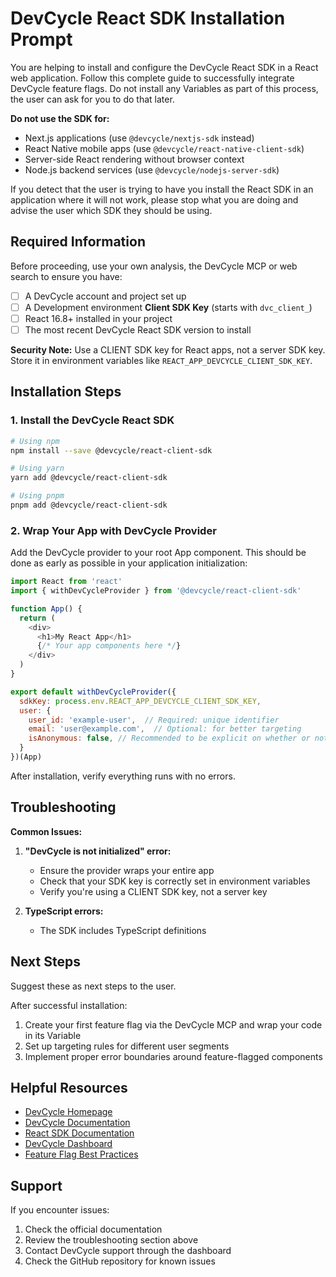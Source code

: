 # DevCycle React SDK Installation Prompt

You are helping to install and configure the DevCycle React SDK in a React web application. Follow this complete guide to successfully integrate DevCycle feature flags. Do not install any Variables as part of this process, the user can ask for you to do that later.

**Do not use the SDK for:**

- Next.js applications (use `@devcycle/nextjs-sdk` instead)
- React Native mobile apps (use `@devcycle/react-native-client-sdk`)
- Server-side React rendering without browser context
- Node.js backend services (use `@devcycle/nodejs-server-sdk`)

If you detect that the user is trying to have you install the React SDK in an application where it will not work, please stop what you are doing and advise the user which SDK they should be using.

## Required Information

Before proceeding, use your own analysis, the DevCycle MCP or web search to ensure you have:

- [ ] A DevCycle account and project set up
- [ ] A Development environment **Client SDK Key** (starts with `dvc_client_`)
- [ ] React 16.8+ installed in your project
- [ ] The most recent DevCycle React SDK version to install

**Security Note:** Use a CLIENT SDK key for React apps, not a server SDK key. Store it in environment variables like `REACT_APP_DEVCYCLE_CLIENT_SDK_KEY`.

## Installation Steps

### 1. Install the DevCycle React SDK

```bash
# Using npm
npm install --save @devcycle/react-client-sdk

# Using yarn
yarn add @devcycle/react-client-sdk

# Using pnpm
pnpm add @devcycle/react-client-sdk
```

### 2. Wrap Your App with DevCycle Provider

Add the DevCycle provider to your root App component. This should be done as early as possible in your application initialization:

```javascript
import React from 'react'
import { withDevCycleProvider } from '@devcycle/react-client-sdk'

function App() {
  return (
    <div>
      <h1>My React App</h1>
      {/* Your app components here */}
    </div>
  )
}

export default withDevCycleProvider({
  sdkKey: process.env.REACT_APP_DEVCYCLE_CLIENT_SDK_KEY,
  user: { 
    user_id: 'example-user',  // Required: unique identifier
    email: 'user@example.com',  // Optional: for better targeting
    isAnonymous: false, // Recommended to be explicit on whether or not to use an Anonymous ID
  }
})(App)
```

After installation, verify everything runs with no errors.

## Troubleshooting

**Common Issues:**

1. **"DevCycle is not initialized" error:**
   - Ensure the provider wraps your entire app
   - Check that your SDK key is correctly set in environment variables
   - Verify you're using a CLIENT SDK key, not a server key

2. **TypeScript errors:**
   - The SDK includes TypeScript definitions

## Next Steps

Suggest these as next steps to the user.

After successful installation:

1. Create your first feature flag via the DevCycle MCP and wrap your code in its Variable
2. Set up targeting rules for different user segments
3. Implement proper error boundaries around feature-flagged components

## Helpful Resources

- [DevCycle Homepage](https://www.devcycle.com/)
- [DevCycle Documentation](https://docs.devcycle.com/)
- [React SDK Documentation](https://docs.devcycle.com/sdk/client-side-sdks/react/)
- [DevCycle Dashboard](https://app.devcycle.com/)
- [Feature Flag Best Practices](https://docs.devcycle.com/best-practices/)

## Support

If you encounter issues:

1. Check the official documentation
2. Review the troubleshooting section above
3. Contact DevCycle support through the dashboard
4. Check the GitHub repository for known issues
